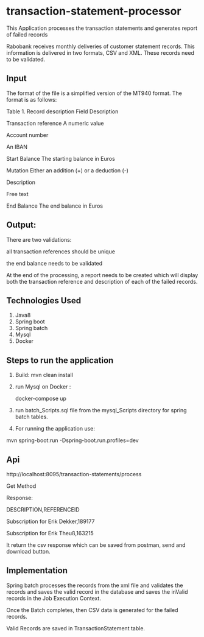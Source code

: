 # transaction-statement-processor
This Application processes the transaction statements and generates report of failed records

Rabobank receives monthly deliveries of customer statement records. This information is delivered in two formats, CSV and XML. These records need to be validated.

## Input
The format of the file is a simplified version of the MT940 format. The format is as follows:

Table 1. Record description
Field	Description

Transaction reference A numeric value

Account number

An IBAN

Start Balance The starting balance in Euros

Mutation Either an addition (+) or a deduction (-)

Description

Free text

End Balance The end balance in Euros

## Output:

There are two validations:

all transaction references should be unique

the end balance needs to be validated

At the end of the processing, a report needs to be created which will display both the transaction reference and description of each of the failed records.

## Technologies Used

1) Java8
2) Spring boot
3) Spring batch
4) Mysql
5) Docker

## Steps to run the application

1) Build:
  mvn clean install
  
2) run Mysql on Docker :

    docker-compose up
    
3) run batch_Scripts.sql file from the mysql_Scripts directory for spring batch tables.

4) For running the application use: 

  mvn spring-boot:run -Dspring-boot.run.profiles=dev
  
 ## Api 
 
 http://localhost:8095/transaction-statements/process
 
 Get Method
 
 Response:
 
 DESCRIPTION,REFERENCEID
 
 Subscription for Erik Dekker,189177
 
 Subscription for Erik Theuß,163215

 It return the csv response which can be saved from postman, send and download button.
 
 ## Implementation
 
 Spring batch processes the records from the xml file and validates the records and saves the valid record in the database
 and saves the inValid records in the Job Execution Context.
 
 Once the Batch completes, then CSV data is generated for the failed records.
 
 Valid Records are saved in TransactionStatement table.
 



